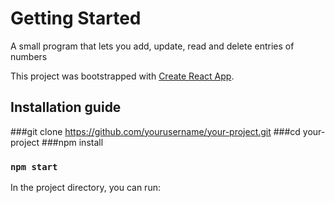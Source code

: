 # Getting Started

A small program that lets you add, update, read and delete entries of numbers

This project was bootstrapped with [Create React App](https://github.com/facebook/create-react-app).



## Installation guide
###git clone https://github.com/yourusername/your-project.git
###cd your-project
###npm install
### `npm start`

In the project directory, you can run:

